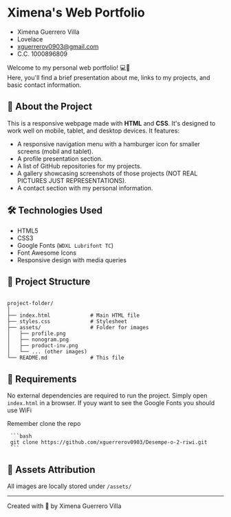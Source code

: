 # Ximena's Web Portfolio

- Ximena Guerrero Villa
- Lovelace
- xguerrerov0903@gmail.com
- C.C. 1000896809

Welcome to my personal web portfolio! 💻🌸  
Here, you'll find a brief presentation about me, links to my projects, and basic contact information.

## 🌟 About the Project

This is a responsive webpage made with **HTML** and **CSS**. It's designed to work well on mobile, tablet, and desktop devices. It features:

- A responsive navigation menu with a hamburger icon for smaller screens (mobil and tablet).
- A profile presentation section.
- A list of GitHub repositories for my projects.
- A gallery showcasing screenshots of those projects (NOT REAL PICTURES JUST REPRESENTATIONS).
- A contact section with my personal information.

## 🛠️ Technologies Used

- HTML5
- CSS3
- Google Fonts (`WDXL Lubrifont TC`)
- Font Awesome Icons
- Responsive design with media queries

## 📂 Project Structure

```

project-folder/
│
├── index.html             # Main HTML file
├── styles.css             # Stylesheet
├── assets/                # Folder for images
│   ├── profile.png
│   ├── nonogram.png
│   ├── product-inv.png
│   └── ... (other images)
└── README.md              # This file

```

## 💾 Requirements

No external dependencies are required to run the project. Simply open `index.html` in a browser. If youy want to see the Google Fonts you should use WiFi

Remember clone the repo

     ```bash
     git clone https://github.com/xguerrerov0903/Desempe-o-2-riwi.git
     ```


## 📸 Assets Attribution

All images are locally stored under `/assets/`

---

Created with 💖 by Ximena Guerrero Villa